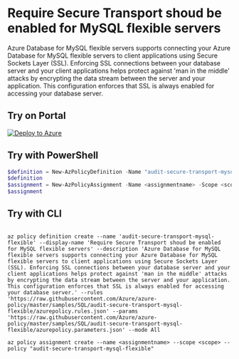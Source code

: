 # Require Secure Transport shoud be enabled for MySQL flexible servers

Azure Database for MySQL flexible servers supports connecting your Azure Database for MySQL flexible servers to client applications using Secure Sockets Layer (SSL). Enforcing SSL connections between your database server and your client applications helps protect against 'man in the middle' attacks by encrypting the data stream between the server and your application. This configuration enforces that SSL is always enabled for accessing your database server.

## Try on Portal

[![Deploy to Azure](http://azuredeploy.net/deploybutton.png)](https://portal.azure.com/#blade/Microsoft_Azure_Policy/CreatePolicyDefinitionBlade/uri/https%3A%2F%2Fraw.githubusercontent.com%2FAzure%2Fazure-policy%2Fmaster%2Fsamples%2FSQL%2Faudit-secure-transport-mysql-flexible%2Fazurepolicy.json)

## Try with PowerShell

```powershell
$definition = New-AzPolicyDefinition -Name "audit-secure-transport-mysql-flexible" -DisplayName "Require Secure Transport shoud be enabled for MySQL flexible servers" -description "Azure Database for MySQL flexible servers supports connecting your Azure Database for MySQL flexible servers to client applications using Secure Sockets Layer (SSL). Enforcing SSL connections between your database server and your client applications helps protect against 'man in the middle' attacks by encrypting the data stream between the server and your application. This configuration enforces that SSL is always enabled for accessing your database server." -Policy 'https://raw.githubusercontent.com/Azure/azure-policy/master/samples/SQL/audit-secure-transport-mysql-flexible/azurepolicy.rules.json' -Parameter 'https://raw.githubusercontent.com/Azure/azure-policy/master/samples/SQL/audit-secure-transport-mysql-flexible/azurepolicy.parameters.json' -Mode Indexed
$definition
$assignment = New-AzPolicyAssignment -Name <assignmentname> -Scope <scope> -PolicyDefinition $definition
$assignment
```

## Try with CLI

```cli

az policy definition create --name 'audit-secure-transport-mysql-flexible' --display-name 'Require Secure Transport shoud be enabled for MySQL flexible servers' --description 'Azure Database for MySQL flexible servers supports connecting your Azure Database for MySQL flexible servers to client applications using Secure Sockets Layer (SSL). Enforcing SSL connections between your database server and your client applications helps protect against 'man in the middle' attacks by encrypting the data stream between the server and your application. This configuration enforces that SSL is always enabled for accessing your database server.' --rules 'https://raw.githubusercontent.com/Azure/azure-policy/master/samples/SQL/audit-secure-transport-mysql-flexible/azurepolicy.rules.json' --params 'https://raw.githubusercontent.com/Azure/azure-policy/master/samples/SQL/audit-secure-transport-mysql-flexible/azurepolicy.parameters.json' --mode All

az policy assignment create --name <assignmentname> --scope <scope> --policy "audit-secure-transport-mysql-flexible"

```
